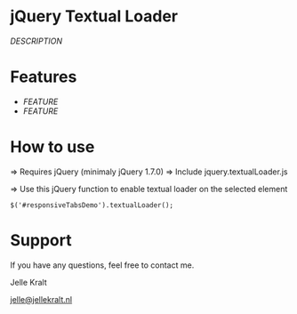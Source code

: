 jQuery Textual Loader
==============

*DESCRIPTION*


Features
=========

+ *FEATURE*
+ *FEATURE*


How to use
==========

=> Requires jQuery (minimaly jQuery 1.7.0)
=> Include jquery.textualLoader.js

=> Use this jQuery function to enable textual loader on the selected element

    $('#responsiveTabsDemo').textualLoader();

Support
=======
If you have any questions, feel free to contact me.

Jelle Kralt

jelle@jellekralt.nl
